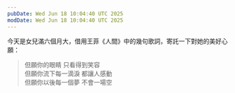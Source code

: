 ```yaml
---
pubDate: Wed Jun 18 10:04:40 UTC 2025
modDate: Wed Jun 18 10:04:40 UTC 2025
---
```


今天是女兒滿六個月大，借用王菲《人間》中的幾句歌詞，寄託一下對她的美好心願：

> 但願你的眼睛 只看得到笑容\
> 但願你流下每一滴淚 都讓人感動\
> 但願你以後每一個夢 不會一場空

